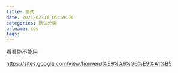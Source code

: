 ```yaml
---
title: 测试
date: 2021-02-18 05:59:00
categories: 默认分类
urlname: ces
tags:
---
```

<!--markdown-->看看能不能用
https://sites.google.com/view/honven/%E9%A6%96%E9%A1%B5